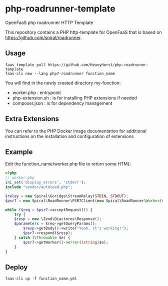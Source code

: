 # php-roadrunner-template
OpenFaaS php roadrunner HTTP Template

This repository contains a PHP http-template for OpenFaaS that is based on https://github.com/spiral/roadrunner.

## Usage

```
faas template pull https://github.com/HeavyHorst/php-roadrunner-template
faas-cli new --lang php7-roadrunner function_name
```

You will find in the newly created directory my-function:

- worker.php : entrypoint
- php-extension.sh : is for installing PHP extensions if needed
- composer.json : is for dependency management

## Extra Extensions
You can refer to the PHP Docker image documentation for additional instructions on the installation and configuration of extensions

## Example
Edit the function_name/worker.php file to return some HTML:

```php
<?php
// worker.php
ini_set('display_errors', 'stderr');
include "vendor/autoload.php";

$relay = new Spiral\Goridge\StreamRelay(STDIN, STDOUT);
$psr7 = new Spiral\RoadRunner\PSR7Client(new Spiral\RoadRunner\Worker($relay));

while ($req = $psr7->acceptRequest()) {
    try {
	$resp = new \Zend\Diactoros\Response();
	$parameters = $req->getQueryParams();
        $resp->getBody()->write("Yeah, it's working!");
        $psr7->respond($resp);
    } catch (\Throwable $e) {
        $psr7->getWorker()->error((string)$e);
    }
}

```

## Deploy

`faas-cli up -f function_name.yml`
